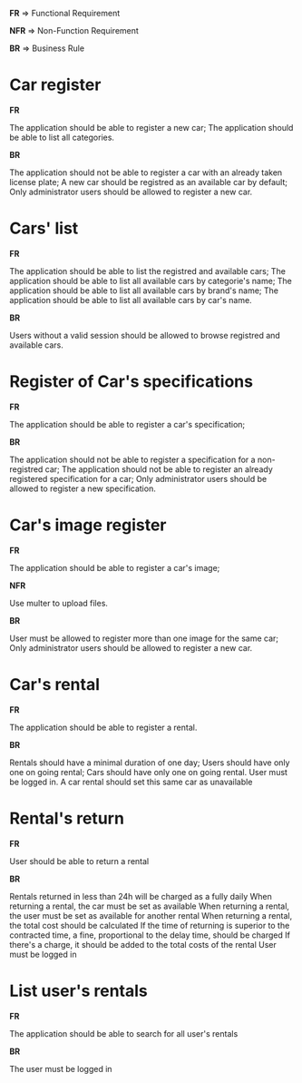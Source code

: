 **FR** => Functional Requirement

**NFR** => Non-Function Requirement

**BR** => Business Rule

# Car register

**FR**

The application should be able to register a new car;
The application should be able to list all categories.

**BR**

The application should not be able to register a car with an already taken license plate;
A new car should be registred as an available car by default;
Only administrator users should be allowed to register a new car.

# Cars' list

**FR**

The application should be able to list the registred and available cars;
The application should be able to list all available cars by categorie's name;
The application should be able to list all available cars by brand's name;
The application should be able to list all available cars by car's name.

**BR**

Users without a valid session should be allowed to browse registred and available cars.

# Register of Car's specifications

**FR**

The application should be able to register a car's specification;

**BR**

The application should not be able to register a specification for a non-registred car;
The application should not be able to register an already registered specification for a car;
Only administrator users should be allowed to register a new specification.

# Car's image register

**FR**

The application should be able to register a car's image;

**NFR**

Use multer to upload files.

**BR**

User must be allowed to register more than one image for the same car;
Only administrator users should be allowed to register a new car.

# Car's rental

**FR**

The application should be able to register a rental.

**BR**

Rentals should have a minimal duration of one day;
Users should have only one on going rental;
Cars should have only one on going rental.
User must be logged in.
A car rental should set this same car as unavailable

# Rental's return

**FR**

User should be able to return a rental

**BR**

Rentals returned in less than 24h will be charged as a fully daily
When returning a rental, the car must be set as available
When returning a rental, the user must be set as available for another rental
When returning a rental, the total cost should be calculated
If the time of returning is superior to the contracted time, a fine, proportional to the delay time, should be charged
If there's a charge, it should be added to the total costs of the rental
User must be logged in

# List user's rentals

**FR**

The application should be able to search for all user's rentals

**BR**

The user must be logged in
